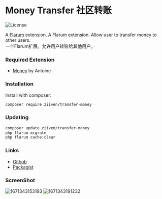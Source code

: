# Money Transfer 社区转账

![License](https://img.shields.io/badge/license-MIT-blue.svg) 

A [Flarum](http://flarum.org) extension. A Flarum extension. Allow user to transfer money to other users.  
一个Flarum扩展。允许用户转账给其他用户。  

### Required Extension
- [Money](https://discuss.flarum.org/d/4699-money-extension) by Antoine


### Installation

Install with composer:

```sh
composer require ziiven/transfer-money
```

### Updating

```sh
composer update ziiven/transfer-money
php flarum migrate
php flarum cache:clear
```

### Links

- [Github](https://github.com/Ziiven/ziven-money-transfer)
- [Packagist](https://packagist.org/packages/ziiven/ziven-money-transfer)

### ScreenShot
![1671343153193](https://user-images.githubusercontent.com/29644610/208283988-f67f2a68-55b1-40ac-8330-482cb0b1b36a.jpg)
![1671343191232](https://user-images.githubusercontent.com/29644610/208283993-f7a39178-78ee-46a3-b9d5-3985aae52aef.jpg)
